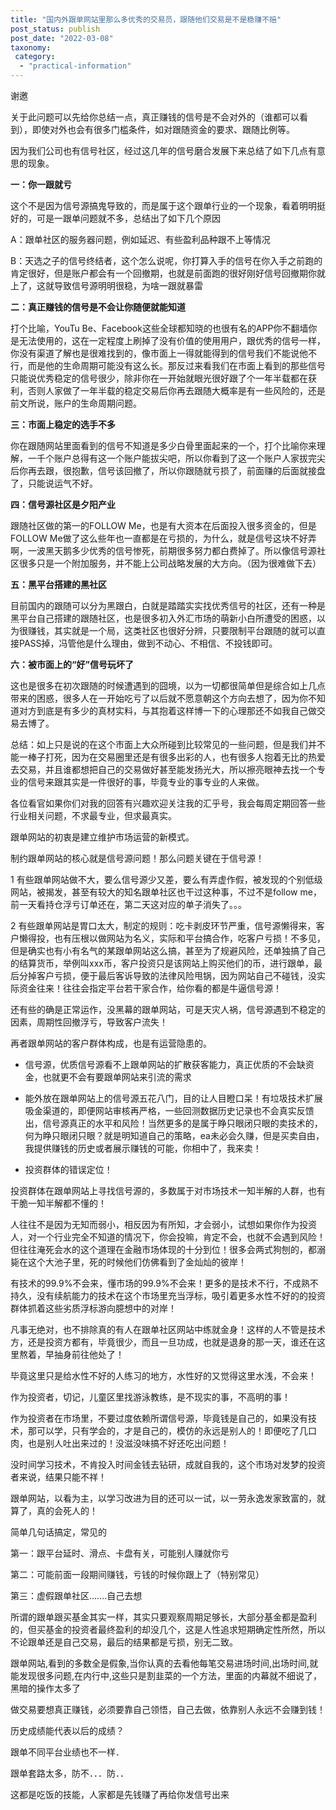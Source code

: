 ```yaml
---
title: "国内外跟单网站里那么多优秀的交易员，跟随他们交易是不是稳赚不赔"
post_status: publish
post_date: "2022-03-08"
taxonomy:
 category: 
  - "practical-information"
---
```


谢邀

​关于此问题可以先给你总结一点，真正赚钱的信号是不会对外的（谁都可以看到），即使对外也会有很多门槛条件，如对跟随资金的要求、跟随比例等。

因为我们公司也有信号社区，经过这几年的信号磨合发展下来​总结了如下几点有意思的现象。

**一：你一跟就亏**

这个不是因为信号源搞鬼导致的，而是属于这个跟单行业的一个现象，看着明明挺好的，可是一跟单问题就不多，总结出了如下几个原因

A：跟单社区的服务器问题，例如延迟、有些盈利品种跟不上等情况

B：天选之子的信号终结者，这个怎么说呢，你打算入手的信号在你入手之前跑的肯定很好，但是账户都会有一个回撤期，也就是前面跑的很好刚好信号回撤期你就上了，这就导致信号源明明很稳，为啥一跟就暴雷

**​二：​真正赚钱的信号是不会让你随便就能知道**

打个比喻，YouTu Be、Facebook这些全球都知晓的也很有名的APP​你不翻墙你是无法使用的，这在一定程度上刷掉了没有价值的使用用户，跟优秀的信号一样，你没有渠道了解也是很难找到的，像市面上一得就能得到的信号我们不能说他不行，而是他的生命周期可能没有这么长。那反过来看我们在市面上看到的那些信号只能说优秀稳定的信号很少，除非你在一开始就眼光很好跟了个一年半载都在获利，否则人家做了一年半载的稳定交易后你再去跟随大概率是有一些风险的，还是前文所说，账户的生命周期问题。

**三：市面上稳定的选手不多**

你在跟随网站里面看到的信号​不知道是多少白骨里面起来的一个，打个比喻你来理解，一千个账户总得有这一个账户能拔尖吧，所以你看到了这一个账户人家拔完尖后你再去跟，很抱歉，信号该回撤了，所以你跟随就亏损了，前面赚的后面就接盘了，只能说运气不好。

**四：信号源社区是夕阳产业**

跟随社区做的第一的FOLLOW Me，也是有大资本在后面投入很多资金的，但是FOLLOW Me做了这么些年也一直都是在亏损的，为什么，就是信号这块不好弄啊，一波黑天鹅多少优秀的信号惨死，前期很多努力都白费掉了。所以像信号源社区很多只是一个附加服务，并不能上公司战略发展的大方向。（因为很难做下去）

**五：黑平台搭建的黑社区**

目前国内的跟随可以分为黑跟白，白就是踏踏实实找优秀信号的社区，还有一种是黑平台自己搭建的跟随社区，也是很多初入外汇市场的萌新小白所遭受的困惑，以为很赚钱，其实就是一个局，这类社区也很好分辨，只要限制平台跟随的就可以直接PASS掉，冯管他是什么理由，做到不动心、不相信、不投钱即可。

**六：被市面上的“好”信号玩坏了**

这也是​很多在初次跟随的时候遭遇到的囧境，以为一切都很简单但是综合如上几点带来的困惑，很多人在一开始吃亏了以后就不愿意朝这个方向去想了，因为你不知道对方到底是有多少的真材实料，与其抱着这样博一下的心理那还不如我自己做交易去博了。

总结：如上只是说的在这个市面上大众所碰到​比较常见的一些问题，但是我们并不能一棒子打死，因为在交易圈里还是有很多出彩的人，也有很多人抱着无比的热爱去交易，并且谁都想把自己的交易做好甚至能发扬光大，所以擦亮眼神去找一个专业的信号来跟其实是一件很好的事，毕竟专业的事专业的人来做。

​​​​​​​各位看官如果你们对我的回答有兴趣​欢迎关注我的汇乎号，我会每周定期回答一些行业相关问题，不求最专业，但求最真实。​  

跟单网站的初衷是建立维护市场运营的新模式。

制约跟单网站的核心就是信号源问题！那么问题关键在于信号源！

1 有些跟单网站做不大，要么信号源少又差，要么有弄虚作假，被发现的个别低级网站，被揭发，甚至有较大的知名跟单社区也干过这种事，不过不是follow me，前一天看持仓浮亏订单还在，第二天这对应的单子消失了。。。

2 有些跟单网站是胃口太大，制定的规则：吃卡剥皮环节严重，信号源懒得来，客户懒得投，也有压根以做网站为名义，实际和平台搞合作，吃客户亏损！不多见，但是确实也有小有名气的某跟单网站这么搞，甚至为了规避风险，还单独搞了自己的结算货币，举例叫xxx币，客户投资只是该网站上购买他们的币，进行跟单，最后分掉客户亏损，便于最后客诉导致的法律风险甩锅，因为网站自己不碰钱，没实际资金往来！往往会指定平台若干家合作，给你看的都是牛逼信号源！

还有些的确是正常运作，没黑幕的跟单网站，可是天灾人祸，信号源遇到不稳定的因素，周期性回撤浮亏，导致客户流失！

再者跟单网站的客户群体构成，也是有运营隐患的。

- 信号源，优质信号源看不上跟单网站的扩散获客能力，真正优质的不会缺资金，也就更不会有要跟单网站来引流的需求

- 能外放在跟单网站上的信号源五花八门，目的让人目瞪口呆！有垃圾技术扩展吸金渠道的，即便网站审核再严格，一些回测数据历史记录也不会真实反馈出，信号源真正的水平和风险！当然更多的是属于睁只眼闭只眼的卖技术的，何为睁只眼闭只眼？就是明知道自己的策略，ea未必会久赚，但是买卖自由，我提供赚钱的历史或者展示赚钱的可能，你相中了，我来卖！

- 投资群体的错误定位！

投资群体在跟单网站上寻找信号源的，多数属于对市场技术一知半解的人群，也有干脆一知半解都不懂的！

人往往不是因为无知而弱小，相反因为有所知，才会弱小，试想如果你作为投资人，对一个行业完全不知道的情况下，你会投嘛，肯定不会，也就不会遇到风险！但往往淹死会水的这个道理在金融市场体现的十分到位！很多会两式狗刨的，都溺毙在这个大池子里，死的时候他们仿佛看到了金灿灿的彼岸！

有技术的99.9%不会来，懂市场的99.9%不会来！更多的是技术不行，不成熟不持久，没有续航能力的技术在这个市场里充当浮标，吸引着更多水性不好的的投资群体抓着这些劣质浮标游向臆想中的对岸！

凡事无绝对，也不排除真的有人在跟单社区网站中练就金身！这样的人不管是技术方，还是投资方都有，毕竟很少，而且一旦功成，也就是退身的那一天，谁还在这里熬着，早抽身前往他处了！

毕竟这里只是给水性不好的人练习的地方，水性好的又觉得这里水浅，不会来！

作为投资者，切记，儿童区里找游泳教练，是不现实的事，不高明的事！

作为投资者在市场里，不要过度依赖所谓信号源，毕竟钱是自己的，如果没有技术，那可以学，只有学会的，才是自己的，模仿的永远是别人的！即便吃了几口肉，也是别人吐出来过的！没滋没味搞不好还吃出问题！

没时间学习技术，不肯投入时间金钱去钻研，成就自我的，这个市场对发梦的投资者来说，结果只能不祥！

跟单网站，以看为主，以学习改进为目的还可以一试，以一劳永逸发家致富的，就算了，真的会死人的！

简单几句话搞定，常见的

第一：跟平台延时、滑点、卡盘有关，可能别人赚就你亏

第二：可能前面一段期间赚钱，亏钱的时候你跟上了（特别常见）

  

第三：虚假跟单社区…….自己去想

所谓的跟单跟买基金其实一样，其实只要观察周期足够长，大部分基金都是盈利的，但买基金的投资者最终盈利的却没几个，这是人性追求短期确定性所然，所以不论跟单还是自己交易，最后的结果都是亏损，别无二致。

跟单网站,看到的多数全是假象,当你认真的去看他每笔交易进场时间,出场时间,就能发现很多问题,在内行中,这些只是割韭菜的一个方法，里面的内幕就不细说了，黑暗的操作太多了

做交易要想真正赚钱，必须要靠自己领悟，自己去做，依靠别人永远不会赚到钱！

历史成绩能代表以后的成绩？

跟单不同平台业绩也不一样．

跟单套路太多，防不．．．防．．​

这都是吃饭的技能，人家都是先钱赚了再给你发信号出来
